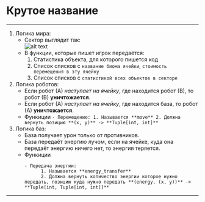 # Крутое название
---
1. Логика мира:
    - Сектор выглядит так:  
        ![alt text](https://github.com/MR-Geri/projectPygame/blob/master/idea/sector.png)
    -  В функции, которые пишет игрок передаётся:
        1. Статистика объекта, для которого пишется код
        2. Список списков с `название биома ячейки`, `стоимость перемещения в эту ячейку`
        3. Список списков с `статистикой всех объектов в секторе`
2. Логика роботов: 
    - Если робот (А) _наступает на ячейку_, где находится робот (В), то робот (В) **уничтожается**.
    - Если робот (А) _наступает на ячейку_, где находится база, то робот (А) **уничтожается**.
    - Функиции 
        `- Перемещение:
            1. Называется **move**
            2. Должна вернуть позицию **(x, y)** -> **Tuple[int, int]**`
3. Логика баз:
    - База получает урон только от противников.
    - База передаёт энергию лучом, если на ячейке, куда она передаёт энергию ничего нет, то энергия теряется.
    - Функиции 
      ```
      - Передача энергии:
            1. Называется **energy_transfer**
            2. Должна вернуть количество энергии которое нужно передать, позицию куда нужно передать **(energy, (x, y))** -> **Tuple[int, Tuple[int, int]]**
---
